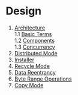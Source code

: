 # Design

1. [Architecture](architecture)<br/>
    1.1 [Basic Terms](architecture#1-basic-terms)<br/>
    1.2 [Components](architecture#2-components)<br/>
    1.3 [Concurrency](architecture#3-concurrency)<br/>
2. [Distributed Mode](distributed_mode)
3. [Installer](installer)
4. [Recycle Mode](recycle_mode)
5. [Data Reentrancy](data_reentrancy)
6. [Byte Range Operations](../usage/load/operations/byte_ranges)
7. [Copy Mode](copy_mode)
